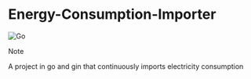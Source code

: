 # Energy-Consumption-Importer
![Go](https://img.shields.io/badge/go-%2300ADD8.svg?style=for-the-badge&logo=go&logoColor=white)

> [!NOTE]
> A project in go and gin that continuously imports electricity consumption